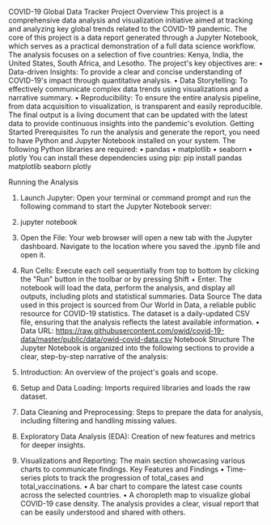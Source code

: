COVID-19 Global Data Tracker
Project Overview
This project is a comprehensive data analysis and visualization initiative aimed at tracking and analyzing key global trends related to the COVID-19 pandemic. The core of this project is a data report generated through a Jupyter Notebook, which serves as a practical demonstration of a full data science workflow. The analysis focuses on a selection of five countries: Kenya, India, the United States, South Africa, and Lesotho.
The project's key objectives are:
•	Data-driven Insights: To provide a clear and concise understanding of COVID-19's impact through quantitative analysis.
•	Data Storytelling: To effectively communicate complex data trends using visualizations and a narrative summary.
•	Reproducibility: To ensure the entire analysis pipeline, from data acquisition to visualization, is transparent and easily reproducible.
The final output is a living document that can be updated with the latest data to provide continuous insights into the pandemic's evolution.
Getting Started
Prerequisites
To run the analysis and generate the report, you need to have Python and Jupyter Notebook installed on your system. The following Python libraries are required:
•	pandas
•	matplotlib
•	seaborn
•	plotly
You can install these dependencies using pip:
pip install pandas matplotlib seaborn plotly

Running the Analysis
1.	Launch Jupyter: Open your terminal or command prompt and run the following command to start the Jupyter Notebook server:
2.	jupyter notebook

3.	Open the File: Your web browser will open a new tab with the Jupyter dashboard. Navigate to the location where you saved the .ipynb file and open it.
4.	Run Cells: Execute each cell sequentially from top to bottom by clicking the "Run" button in the toolbar or by pressing Shift + Enter. The notebook will load the data, perform the analysis, and display all outputs, including plots and statistical summaries.
Data Source
The data used in this project is sourced from Our World in Data, a reliable public resource for COVID-19 statistics. The dataset is a daily-updated CSV file, ensuring that the analysis reflects the latest available information.
•	Data URL: https://raw.githubusercontent.com/owid/covid-19-data/master/public/data/owid-covid-data.csv
Notebook Structure
The Jupyter Notebook is organized into the following sections to provide a clear, step-by-step narrative of the analysis:
1.	Introduction: An overview of the project's goals and scope.
2.	Setup and Data Loading: Imports required libraries and loads the raw dataset.
3.	Data Cleaning and Preprocessing: Steps to prepare the data for analysis, including filtering and handling missing values.
4.	Exploratory Data Analysis (EDA): Creation of new features and metrics for deeper insights.
5.	Visualizations and Reporting: The main section showcasing various charts to communicate findings.
Key Features and Findings
•	Time-series plots to track the progression of total_cases and total_vaccinations.
•	A bar chart to compare the latest case counts across the selected countries.
•	A choropleth map to visualize global COVID-19 case density.
The analysis provides a clear, visual report that can be easily understood and shared with others.

